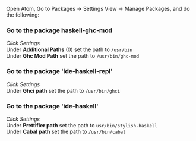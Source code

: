 Open Atom, Go to Packages -> Settings View -> Manage Packages, and do the following:
### Go to the package haskell-ghc-mod
*Click Settings*<br />
Under **Additional Paths** (0) set the path to `/usr/bin` <br />
Under **Ghc Mod Path** set the path to `/usr/bin/ghc-mod`

### Go to the package 'ide-haskell-repl' <br />
*Click Settings*<br />
Under **Ghci path** set the path to `/usr/bin/ghci` <br />

### Go to the package 'ide-haskell' <br />
*Click Settings*<br />
Under **Prettifier path** set the path to `usr/bin/stylish-haskell` <br />
Under **Cabal path** set the path to `/usr/bin/cabal` <br />
